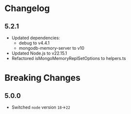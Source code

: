 # Changelog

## 5.2.1

- Updated dependencies:
  - debug to v4.4.1
  - mongodb-memory-server to v10
- Updated Node.js to v22.15.1
- Refactored isMongoMemoryReplSetOptions to helpers.ts

# Breaking Changes

## 5.0.0

- Switched `node` version `18`->`22`
